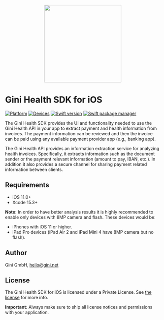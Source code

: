<p align="center">
<img src="img/repo-logo.png" width="250">
</p>

# Gini Health SDK for iOS

[![Platform](https://img.shields.io/badge/platform-iOS-lightgrey.svg)]()
[![Devices](https://img.shields.io/badge/devices-iPhone%20%7C%20iPad-blue.svg)]()
[![Swift version](https://img.shields.io/badge/swift-5.0-orange.svg)]()
[![Swift package manager](https://img.shields.io/badge/Swift_Package_Manager-compatible-orange?style=flat-square)]()

The Gini Health SDK provides the UI and functionality needed to use the Gini Health API in your app to extract payment and health information from invoices. The payment information can be reviewed and then the invoice can be paid using any available payment provider app (e.g., banking app).

The Gini Health API provides an information extraction service for analyzing health invoices. Specifically, it extracts information such as the document sender or the payment relevant information (amount to pay, IBAN, etc.). In addition it also provides a secure channel for sharing payment related information between clients.

## Requirements

- iOS 11.0+
- Xcode 15.3+

**Note:**
In order to have better analysis results it is highly recommended to enable only devices with 8MP camera and flash. These devices would be:

* iPhones with iOS 11 or higher.
* iPad Pro devices (iPad Air 2 and iPad Mini 4 have 8MP camera but no flash).

## Author

Gini GmbH, hello@gini.net

## License

The Gini Health SDK for iOS is licensed under a Private License. See [the license](https://developer.gini.net/gini-mobile-ios/GiniHealthSDK/license.html) for more info.

**Important:** Always make sure to ship all license notices and permissions with your application.
